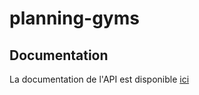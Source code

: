 # planning-gyms

## Documentation
La documentation de l'API est disponible [ici](https://aboubakardiakite.github.io/planning-gyms/)
